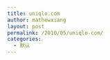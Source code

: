 ```yaml
---
title: uniqlo.com
author: mathewxiang
layout: post
permalink: /2010/05/uniqlo-com/
categories:
  - 默认
---
```

